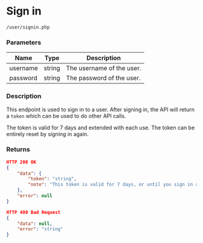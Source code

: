 # Sign in

```
/user/signin.php
```

### Parameters
| Name     | Type   | Description               |
|----------|--------|---------------------------|
| username | string | The username of the user. |
| password | string | The password of the user. |

### Description
This endpoint is used to sign in to a user. After signing in, the API will return a `token` which can be used to do other API calls.

The token is valid for 7 days and extended with each use. The token can be entirely reset by signing in again.

### Returns
```json
HTTP 200 OK
{
	"data": {
		"token": "string",
		"note": "This token is valid for 7 days, or until you sign in again. Obviously never give this token to anyone."
	},
	"error": null
}
```

```json
HTTP 400 Bad Request
{
	"data": null,
	"error": "string"
}
```